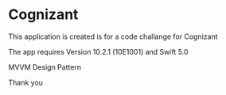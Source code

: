# Cognizant

This application is created is for a code challange for Cognizant

The app requires Version 10.2.1 (10E1001) and Swift 5.0

MVVM Design Pattern

Thank you
